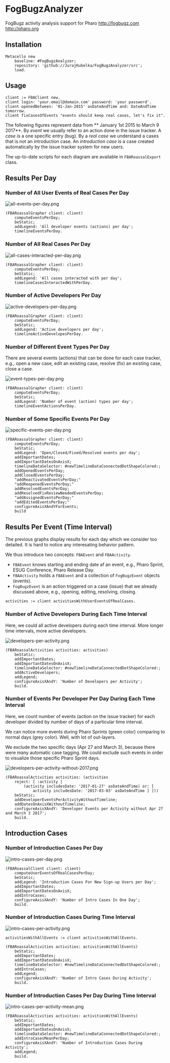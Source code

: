 # FogBugzAnalyzer

FogBugz activity analysis support for Pharo http://fogbugz.com http://pharo.org


## Installation

```
Metacello new
	baseline: #FogBugzAnalyzer;
	repository: 'github://JurajKubelka/FogBugzAnalyzer/src';
	load.
```

## Usage

```
client := FBAClient new.
client login: 'your.email@domain.com' password: 'your password'.
client openedBetween: '01-Jan-2015' asDateAndTime and: DateAndTime tomorrow.
client fixCasesOfEvents "events should keep real cases, let's fix it".
```

The following figures represent data from ** January 1st 2015 to March
9 2017**. By *event* we usually refer to an action done in the issue
tracker. A *case* is a one specific entry (bug). By a *real case* we
understand a cases that is not an introduction case. An *introduction
case* is a case created automatically by the issue tracker system for
new users.

The up-to-date scripts for each diagram are available in
`FBARoassalExport` class.

## Results Per Day

### Number of All User Events of Real Cases Per Day

![all-events-per-day.png](assets/img/all-events-per-day.png)

```
(FBARoassalGrapher client: client)
	computeEventsPerDay;
	beStatic;
	addLegend: 'All developer events (actions) per day';
	timelineEventsPerDay.
```

### Number of All Real Cases Per Day

![all-cases-interacted-per-day.png](assets/img/all-cases-interacted-per-day.png)

```
(FBARoassalGrapher client: client)
	computeEventsPerDay;
	beStatic;
	addLegend: 'All cases interacted with per day';
	timelineCasesInteractedWithPerDay.
```

### Number of Active Developers Per Day

![active-developers-per-day.png](assets/img/active-developers-per-day.png)

```
(FBARoassalGrapher client: client)
	computeEventsPerDay;
	beStatic;
	addLegend: 'Active developers per day';
	timelineActiveDevelopesPerDay.
```

### Number of Different Event Types Per Day

There are several events (actions) that can be done for each case
tracker, e.g., open a new case, edit an existing case, resolve (fix)
an existing case, close a case.

![event-types-per-day.png](assets/img/event-types-per-day.png)

```
(FBARoassalGrapher client: client)
	computeEventsPerDay;
	beStatic;
	addLegend: 'Number of event (action) types per day';
	timelineEventActionsPerDay.
```

### Number of Some Specific Events Per Day

![specific-events-per-day.png](assets/img/specific-events-per-day.png)

```
(FBARoassalGrapher client: client)
	computeEventsPerDay;
	beStatic;
	addLegend: 'Open/Closed/Fixed/Resolved events per day';
	addImportantDates;
	addImportantDatesOnAxisX;
	timelineDataSelector: #newTimelineDataConnectedDotShapeColored:;
	addOpenedEventsPerDay;
	addClosedEventsPerDay;
	"addReactivatedEventsPerDay;"
	"addReopenedEventsPerDay;"
	addResolvedEventsPerDay;
	addResolvedFixReviewNeededEventsPerDay;
	"addAssignedEventsPerDay;"
	"addEditedEventsPerDay;"
	configureAxisXAndYForEvents;
	build
```

## Results Per Event (Time Interval)

The previous graphs display results for each day which we consider too
detailed. It is hard to notice any interesating behavior pattern.

We thus introduce two concepts: `FBAEvent` and `FBAActivity`.
 - `FBAEvent` knows starting and ending date af an event, e.g., Pharo Sprint, ESUG Conference, Pharo Release Day.
 - `FBAActivity` holds a `FBAEvent` and a collection of `FogBugzEvent` objects (events). 
 - `FogBugzEvent` is an action triggered on a case (issue) that we already discussed above, e.g., opening, editing, resolving, closing.

```
activities := client activitiesWithUserEventsOfRealCases.
```

### Number of Active Developers During Each Time Interval

Here, we could all active developers during each time
interval. More longer time intervals, more active developers.

![developers-per-activity.png](assets/img/developers-per-activity.png)

```
(FBARoassalActivities activities: activities)
	beStatic;
	addImportantDates;
	addImportantDatesOnAxisX;
	timelineDataSelector: #newTimelineDataConnectedDotShapeColored:;
	addActiveDevelopers;
	addLegend;
	configureAxisXAndY: 'Number of Developers per Activity';
	build.
```

### Number of Events Per Developer Per Day During Each Time Interval

Here, we count number of events (action on the issue tracker) for each
developer divided by number of days of a particular time interval.

We can notice more events during Pharo Sprints (green color) comparing to
normal days (grey color). Well, with lot of out-layers.

We exclude the two specific days (Apr 27 and March 3), because there were many automatic
case tagging. We could exclude such events in order to visualize those
specific Pharo Sprint days.

![developers-per-activity-without-2017.png](assets/img/developers-per-activity-without-2017.png)

```
(FBARoassalActivities activities: (activities 
	reject: [ :activity | 
		(activity includesDate: '2017-01-27' asDateAndTime) or: [ 
			activity includesDate: '2017-03-03' asDateAndTime ] ]))
	beStatic;
	addDeveloperEventsPerActivityWithoutTimeline;
	addDatesOnAxisXWithoutTimeline;
	configureAxisXAndY: 'Developer Events per Activity without Apr 27 and March 3 2017';
	build.
```

## Introduction Cases

### Number of Introduction Cases Per Day

![intro-cases-per-day.png](assets/img/intro-cases-per-day.png)

```
(FBARoassalClient client: client)
   	computeUserEventsOfRealCasesPerDay;
	beStatic;
   	addLegend: 'Introduction Cases For New Sign-up Users per Day';
   	addImportantDates;
   	addImportantDatesOnAxisX;
   	addIntroCases;
 	configureAxisXAndY: 'Number of Intro Cases In One Day';
	build.
```

### Number of Introduction Cases During Time Interval

![intro-cases-per-activity.png](assets/img/intro-cases-per-activity.png)

```
activitiesWithAllEvents := client activitiesWithAllEvents.

(FBARoassalActivities activities: activitiesWithAllEvents)
	beStatic;
	addImportantDates;
	addImportantDatesOnAxisX;
	timelineDataSelector: #newTimelineDataConnectedDotShapeColored:;
	addIntroCases;
	addLegend;
	configureAxisXAndY: 'Number of Intro Cases During Activity';
	build.
```

### Number of Introduction Cases Per Day During Time Interval

![intro-cases-per-activity-mean.png](assets/img/intro-cases-per-activity-mean.png)

```
(FBARoassalActivities activities: activitiesWithAllEvents)
	beStatic;
	addImportantDates;
	addImportantDatesOnAxisX;
	timelineDataSelector: #newTimelineDataConnectedDotShapeColored:;
	addIntroCasesMeanPerDay;
	configureAxisXAndY: 'Number of Introduction Cases During Activity';
	addLegend;
	build.
```

